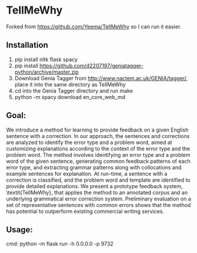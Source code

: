 # TellMeWhy

Forked from https://github.com/Yeema/TellMeWhy so I can run it easier. 

<h2> Installation </h2>

1. pip install nltk flask spacy
2. pip install https://github.com/d2207197/geniatagger-python/archive/master.zip
3. Download Genia Tagger from http://www.nactem.ac.uk/GENIA/tagger/, place it into the same directory as TellMeWhy
4. cd into the Genia Tagger directory and run make
5. python -m spacy download en_core_web_md

<h2> Goal:</h2>
We introduce a method for learning to provide feedback on a given English sentence with a correction.
In our approach, the sentences and corrections are analyzed to identify the error type and a problem word, aimed at customizing explanations according to the context of the error type and the problem word.
The method involves identifying an error type and a problem word of the given sentence, generating common feedback patterns of each error type, and extracting grammar patterns along with collocations and example sentences for explanation. 
At run-time, a sentence with a correction is classified, and the problem word and template are identified to provide detailed explanations.
We present a prototype feedback system, \textit{TellMeWhy}, that applies the method to an annotated corpus and an underlying grammatical error correction system.
Preliminary evaluation on a set of representative sentences with common errors shows that the method has potential to outperform existing commercial writing services.

<h2> Usage:</h2>

cmd: python -m flask run -h 0.0.0.0 -p 9732
  